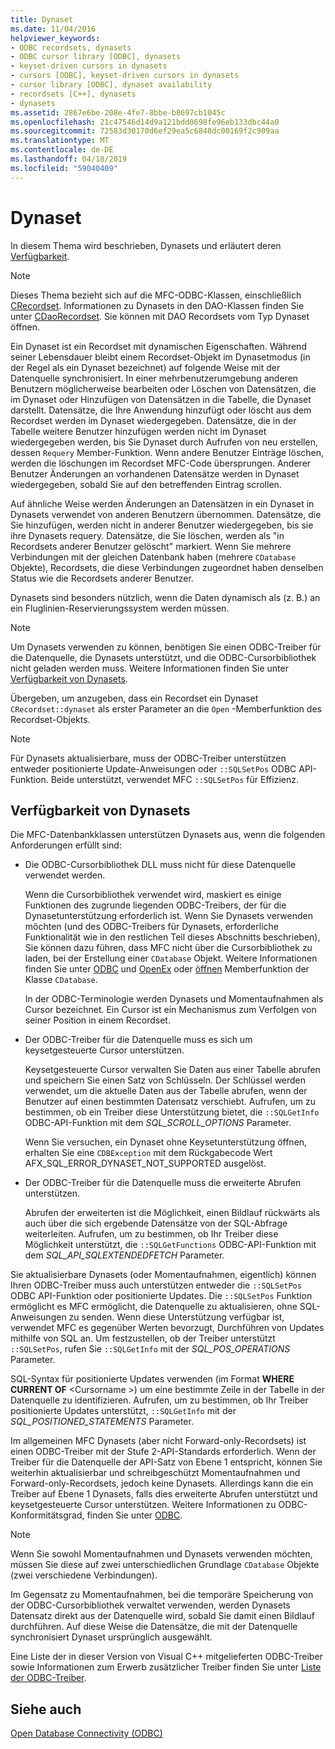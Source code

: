 ```yaml
---
title: Dynaset
ms.date: 11/04/2016
helpviewer_keywords:
- ODBC recordsets, dynasets
- ODBC cursor library [ODBC], dynasets
- keyset-driven cursors in dynasets
- cursors [ODBC], keyset-driven cursors in dynasets
- cursor library [ODBC], dynaset availability
- recordsets [C++], dynasets
- dynasets
ms.assetid: 2867e6be-208e-4fe7-8bbe-b8697cb1045c
ms.openlocfilehash: 21c47546d14d9a121bdd0698fe96eb133dbc44a0
ms.sourcegitcommit: 72583d30170d6ef29ea5c6848dc00169f2c909aa
ms.translationtype: MT
ms.contentlocale: de-DE
ms.lasthandoff: 04/18/2019
ms.locfileid: "59040409"
---
```

# <a name="dynaset"></a>Dynaset

In diesem Thema wird beschrieben, Dynasets und erläutert deren [Verfügbarkeit](#_core_availability_of_dynasets).

> [!NOTE]
>  Dieses Thema bezieht sich auf die MFC-ODBC-Klassen, einschließlich [CRecordset](../../mfc/reference/crecordset-class.md). Informationen zu Dynasets in den DAO-Klassen finden Sie unter [CDaoRecordset](../../mfc/reference/cdaorecordset-class.md). Sie können mit DAO Recordsets vom Typ Dynaset öffnen.

Ein Dynaset ist ein Recordset mit dynamischen Eigenschaften. Während seiner Lebensdauer bleibt einem Recordset-Objekt im Dynasetmodus (in der Regel als ein Dynaset bezeichnet) auf folgende Weise mit der Datenquelle synchronisiert. In einer mehrbenutzerumgebung anderen Benutzern möglicherweise bearbeiten oder Löschen von Datensätzen, die im Dynaset oder Hinzufügen von Datensätzen in die Tabelle, die Dynaset darstellt. Datensätze, die Ihre Anwendung hinzufügt oder löscht aus dem Recordset werden im Dynaset wiedergegeben. Datensätze, die in der Tabelle weitere Benutzer hinzufügen werden nicht im Dynaset wiedergegeben werden, bis Sie Dynaset durch Aufrufen von neu erstellen, dessen `Requery` Member-Funktion. Wenn andere Benutzer Einträge löschen, werden die löschungen im Recordset MFC-Code übersprungen. Anderer Benutzer Änderungen an vorhandenen Datensätze werden in Dynaset wiedergegeben, sobald Sie auf den betreffenden Eintrag scrollen.

Auf ähnliche Weise werden Änderungen an Datensätzen in ein Dynaset in Dynasets verwendet von anderen Benutzern übernommen. Datensätze, die Sie hinzufügen, werden nicht in anderer Benutzer wiedergegeben, bis sie ihre Dynasets requery. Datensätze, die Sie löschen, werden als "in Recordsets anderer Benutzer gelöscht" markiert. Wenn Sie mehrere Verbindungen mit der gleichen Datenbank haben (mehrere `CDatabase` Objekte), Recordsets, die diese Verbindungen zugeordnet haben denselben Status wie die Recordsets anderer Benutzer.

Dynasets sind besonders nützlich, wenn die Daten dynamisch als (z. B.) an ein Fluglinien-Reservierungssystem werden müssen.

> [!NOTE]
> Um Dynasets verwenden zu können, benötigen Sie einen ODBC-Treiber für die Datenquelle, die Dynasets unterstützt, und die ODBC-Cursorbibliothek nicht geladen werden muss. Weitere Informationen finden Sie unter [Verfügbarkeit von Dynasets](#_core_availability_of_dynasets).

Übergeben, um anzugeben, dass ein Recordset ein Dynaset `CRecordset::dynaset` als erster Parameter an die `Open` -Memberfunktion des Recordset-Objekts.

> [!NOTE]
> Für Dynasets aktualisierbare, muss der ODBC-Treiber unterstützen entweder positionierte Update-Anweisungen oder `::SQLSetPos` ODBC API-Funktion. Beide unterstützt, verwendet MFC `::SQLSetPos` für Effizienz.

##  <a name="_core_availability_of_dynasets"></a> Verfügbarkeit von Dynasets

Die MFC-Datenbankklassen unterstützen Dynasets aus, wenn die folgenden Anforderungen erfüllt sind:

- Die ODBC-Cursorbibliothek DLL muss nicht für diese Datenquelle verwendet werden.

   Wenn die Cursorbibliothek verwendet wird, maskiert es einige Funktionen des zugrunde liegenden ODBC-Treibers, der für die Dynasetunterstützung erforderlich ist. Wenn Sie Dynasets verwenden möchten (und des ODBC-Treibers für Dynasets, erforderliche Funktionalität wie in den restlichen Teil dieses Abschnitts beschrieben), Sie können dazu führen, dass MFC nicht über die Cursorbibliothek zu laden, bei der Erstellung einer `CDatabase` Objekt. Weitere Informationen finden Sie unter [ODBC](../../data/odbc/odbc-basics.md) und [OpenEx](../../mfc/reference/cdatabase-class.md#openex) oder [öffnen](../../mfc/reference/cdatabase-class.md#open) Memberfunktion der Klasse `CDatabase`.

   In der ODBC-Terminologie werden Dynasets und Momentaufnahmen als Cursor bezeichnet. Ein Cursor ist ein Mechanismus zum Verfolgen von seiner Position in einem Recordset.

- Der ODBC-Treiber für die Datenquelle muss es sich um keysetgesteuerte Cursor unterstützen.

   Keysetgesteuerte Cursor verwalten Sie Daten aus einer Tabelle abrufen und speichern Sie einen Satz von Schlüsseln. Der Schlüssel werden verwendet, um die aktuelle Daten aus der Tabelle abrufen, wenn der Benutzer auf einen bestimmten Datensatz verschiebt. Aufrufen, um zu bestimmen, ob ein Treiber diese Unterstützung bietet, die `::SQLGetInfo` ODBC-API-Funktion mit dem *SQL_SCROLL_OPTIONS* Parameter.

   Wenn Sie versuchen, ein Dynaset ohne Keysetunterstützung öffnen, erhalten Sie eine `CDBException` mit dem Rückgabecode Wert AFX_SQL_ERROR_DYNASET_NOT_SUPPORTED ausgelöst.

- Der ODBC-Treiber für die Datenquelle muss die erweiterte Abrufen unterstützen.

   Abrufen der erweiterten ist die Möglichkeit, einen Bildlauf rückwärts als auch über die sich ergebende Datensätze von der SQL-Abfrage weiterleiten. Aufrufen, um zu bestimmen, ob Ihr Treiber diese Möglichkeit unterstützt, die `::SQLGetFunctions` ODBC-API-Funktion mit dem *SQL_API_SQLEXTENDEDFETCH* Parameter.

Sie aktualisierbare Dynasets (oder Momentaufnahmen, eigentlich) können Ihren ODBC-Treiber muss auch unterstützen entweder die `::SQLSetPos` ODBC API-Funktion oder positionierte Updates. Die `::SQLSetPos` Funktion ermöglicht es MFC ermöglicht, die Datenquelle zu aktualisieren, ohne SQL-Anweisungen zu senden. Wenn diese Unterstützung verfügbar ist, verwendet MFC es gegenüber Werten bevorzugt, Durchführen von Updates mithilfe von SQL an. Um festzustellen, ob der Treiber unterstützt `::SQLSetPos`, rufen Sie `::SQLGetInfo` mit der *SQL_POS_OPERATIONS* Parameter.

SQL-Syntax für positionierte Updates verwenden (im Format **WHERE CURRENT OF** \<Cursorname >) um eine bestimmte Zeile in der Tabelle in der Datenquelle zu identifizieren. Aufrufen, um zu bestimmen, ob Ihr Treiber positionierte Updates unterstützt, `::SQLGetInfo` mit der *SQL_POSITIONED_STATEMENTS* Parameter.

Im allgemeinen MFC Dynasets (aber nicht Forward-only-Recordsets) ist einen ODBC-Treiber mit der Stufe 2-API-Standards erforderlich. Wenn der Treiber für die Datenquelle der API-Satz von Ebene 1 entspricht, können Sie weiterhin aktualisierbar und schreibgeschützt Momentaufnahmen und Forward-only-Recordsets, jedoch keine Dynasets. Allerdings kann die ein Treiber auf Ebene 1 Dynasets, falls dies erweiterte Abrufen unterstützt und keysetgesteuerte Cursor unterstützen. Weitere Informationen zu ODBC-Konformitätsgrad, finden Sie unter [ODBC](../../data/odbc/odbc-basics.md).

> [!NOTE]
> Wenn Sie sowohl Momentaufnahmen und Dynasets verwenden möchten, müssen Sie diese auf zwei unterschiedlichen Grundlage `CDatabase` Objekte (zwei verschiedene Verbindungen).

Im Gegensatz zu Momentaufnahmen, bei die temporäre Speicherung von der ODBC-Cursorbibliothek verwaltet verwenden, werden Dynasets Datensatz direkt aus der Datenquelle wird, sobald Sie damit einen Bildlauf durchführen. Auf diese Weise die Datensätze, die mit der Datenquelle synchronisiert Dynaset ursprünglich ausgewählt.

Eine Liste der in dieser Version von Visual C++ mitgelieferten ODBC-Treiber sowie Informationen zum Erwerb zusätzlicher Treiber finden Sie unter [Liste der ODBC-Treiber](../../data/odbc/odbc-driver-list.md).

## <a name="see-also"></a>Siehe auch

[Open Database Connectivity (ODBC)](../../data/odbc/open-database-connectivity-odbc.md)